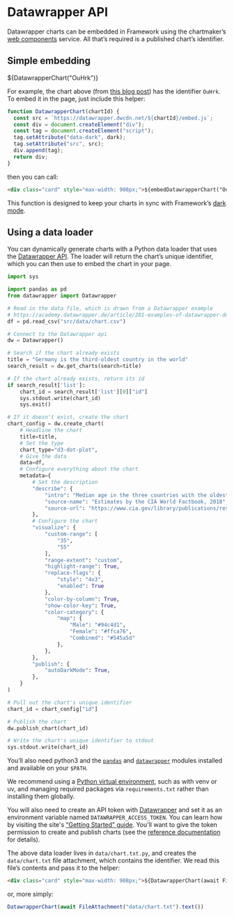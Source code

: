# Datawrapper API

Datawrapper charts can be embedded in Framework using the chartmaker’s [web components](https://blog.datawrapper.de/web-component-embedding/) service. All that’s required is a published chart’s identifier.

## Simple embedding

<div class="card" style="max-width: 908px;">${DatawrapperChart("OuHrk")}</div>

For example, the chart above (from [this blog post](https://blog.datawrapper.de/spotify-music-trends/)) has the identifier `OuHrk`. To embed it in the page, just include this helper:

```js echo
function DatawrapperChart(chartId) {
  const src = `https://datawrapper.dwcdn.net/${chartId}/embed.js`;
  const div = document.createElement("div");
  const tag = document.createElement("script");
  tag.setAttribute("data-dark", dark);
  tag.setAttribute("src", src);
  div.append(tag);
  return div;
}
```

then you can call:

```html run=false
<div class="card" style="max-width: 908px;">${embedDatawrapperChart("OuHrk")}</div>
```

<div class="tip">

This function is designed to keep your charts in sync with Framework’s [dark mode](https://observablehq.com/framework/lib/generators#dark).

</div>

## Using a data loader

You can dynamically generate charts with a Python data loader that uses the [Datawrapper API](https://datawrapper.readthedocs.io/en/latest/). The loader will return the chart’s unique identifier, which you can then use to embed the chart in your page.

```python
import sys

import pandas as pd
from datawrapper import Datawrapper

# Read in the data file, which is drawn from a Datawrapper example
# https://academy.datawrapper.de/article/281-examples-of-datawrapper-dot-charts
df = pd.read_csv("src/data/chart.csv")

# Connect to the Datawrapper api
dw = Datawrapper()

# Search if the chart already exists
title = "Germany is the third-oldest country in the world"
search_result = dw.get_charts(search=title)

# If the chart already exists, return its id
if search_result['list']:
    chart_id = search_result['list'][0]["id"]
    sys.stdout.write(chart_id)
    sys.exit()

# If it doesn't exist, create the chart
chart_config = dw.create_chart(
    # Headline the chart
    title=title,
    # Set the type
    chart_type="d3-dot-plot",
    # Give the data
    data=df,
    # Configure everything about the chart
    metadata={
        # Set the description
        "describe": {
            "intro": "Median age in the three countries with the oldest population and selected other countries, in years",
            "source-name": "Estimates by the CIA World Factbook, 2018",
            "source-url": "https://www.cia.gov/library/publications/resources/the-world-factbook/fields/343rank.html",
        },
        # Configure the chart
        "visualize": {
            "custom-range": [
                "35",
                "55"
            ],
            "range-extent": "custom",
            "highlight-range": True,
            "replace-flags": {
                "style": "4x3",
                "enabled": True
            },
            "color-by-column": True,
            "show-color-key": True,
            "color-category": {
                "map": {
                    "Male": "#94c4d1",
                    "Female": "#ffca76",
                    "Combined": "#545a5d"
                },
            },
        },
        "publish": {
            "autoDarkMode": True,
        },
    }
)

# Pull out the chart's unique identifier
chart_id = chart_config["id"]

# Publish the chart
dw.publish_chart(chart_id)

# Write the chart's unique identifier to stdout
sys.stdout.write(chart_id)
```

<div class="note">

You’ll also need python3 and the [`pandas`](https://pypi.org/project/pandas/) and [`datawrapper`](https://pypi.org/project/datawrapper/) modules installed and available on your `$PATH`.

We recommend using a [Python virtual environment](https://observablehq.com/framework/loaders#venv), such as with venv or uv, and managing required packages via `requirements.txt` rather than installing them globally.

You will also need to create an API token with [Datawrapper](https://www.datawrapper.de/) and set it as an environment variable named `DATAWRAPPER_ACCESS_TOKEN`. You can learn how by visiting the site's [“Getting Started” guide](https://developer.datawrapper.de/docs/getting-started). You'll want to give the token permission to create and publish charts (see the [reference documentation](https://developer.datawrapper.de/reference/postchartsidpublish) for details).
</div>

The above data loader lives in `data/chart.txt.py`, and creates the `data/chart.txt` file attachment, which contains the identifier. We read this file’s contents and pass it to the helper:

```html echo
<div class="card" style="max-width: 908px;">${DatawrapperChart(await FileAttachment("data/chart.txt").text())}</div>
```

or, more simply:

```js echo run=false
DatawrapperChart(await FileAttachment("data/chart.txt").text())
```
